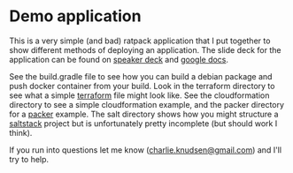 # Demo application

This is a very simple (and bad) ratpack application that I put together to show different methods of
deploying an application.  The slide deck for the application can be found on [speaker deck](https://speakerdeck.com/charliek/deploy-tooling-overview)
and [google docs](https://docs.google.com/presentation/d/1_55mi9v9o0lDT_j76-kZD3lkI_9XC3lUEQ2OAKGH6eQ/pub?start=false&loop=false&delayms=3000).

See the build.gradle file to see how you can build a debian package and push docker container from
your build.  Look in the terraform directory to see what a simple [terraform](http://www.terraform.io/)
file might look like. See the cloudformation directory to see a simple cloudformation example, and the
packer directory for a [packer](http://www.packer.io/) example.  The salt directory shows how you might
structure a [saltstack](http://docs.saltstack.com/en/latest/) project but is unfortunately pretty
incomplete (but should work I think).

If you run into questions let me know (charlie.knudsen@gmail.com) and I'll try to help.
